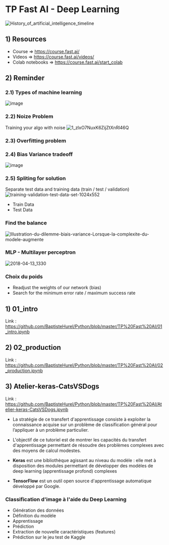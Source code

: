 # TP Fast AI - Deep Learning
![History_of_artificial_intelligence_timeline](https://user-images.githubusercontent.com/58144828/150096770-ee4623ba-056f-41e9-b026-4acfc51368c2.jpg)

## 1) Resources 
- Course => https://course.fast.ai/
- Videos => https://course.fast.ai/videos/
- Colab notebooks => https://course.fast.ai/start_colab

## 2) Reminder
### 2.1) Types of machine learning
![image](https://user-images.githubusercontent.com/58144828/149974222-0bb940ce-24ed-44cd-a7a6-d393d683a724.png)

### 2.2) Noize Problem
Training your algo with noise
![1_zlxO7NuxK6ZijZtXnRl46Q](https://user-images.githubusercontent.com/58144828/150101230-b85184d5-705b-477c-bf71-803b1bf6a2f8.png)

### 2.3) Overfitting problem

### 2.4) Bias Variance tradeoff
![image](https://user-images.githubusercontent.com/58144828/150097848-3fa2558f-2041-4bd9-b94e-61a15c3f82d8.png)

### 2.5) Spliting for solution
Separate test data and training data (train / test / validation)
![training-validation-test-data-set-1024x552](https://user-images.githubusercontent.com/58144828/150102268-c3c5bf24-1404-451b-a739-5b0d127edf61.png)
- Train Data
- Test Data

### Find the balance
![Illustration-du-dilemme-biais-variance-Lorsque-la-complexite-du-modele-augmente](https://user-images.githubusercontent.com/58144828/150098729-06efe242-28cd-4b30-ac33-88a847da0c36.png)

### MLP - Multilayer perceptron
![2018-04-13_1330](https://user-images.githubusercontent.com/58144828/150099463-2085ca12-0037-4539-802d-d457a739d3da.png)

### Choix du poids
- Readjust the weights of our network (bias)
- Search for the minimum error rate / maximum success rate

## 1) 01_intro
Link : https://github.com/BaptisteHurel/Python/blob/master/TP%20Fast%20AI/01_intro.ipynb

## 2) 02_production
Link : https://github.com/BaptisteHurel/Python/blob/master/TP%20Fast%20AI/02_production.ipynb

## 3) Atelier-keras-CatsVSDogs
Link : https://github.com/BaptisteHurel/Python/blob/master/TP%20Fast%20AI/Atelier-keras-CatsVSDogs.ipynb

- La stratégie de ce transfert d'apprentissage consiste à exploiter la connaissance acquise sur un problème de classification général pour l’appliquer à un problème particulier.
- L'objectif de ce tutoriel est de montrer les capacités du transfert d'apprentissage permettant de résoudre des problèmes complexes avec des moyens de calcul modestes.
  
- **Keras** est une bibliothèque agissant au niveau du modèle : elle met à disposition des modules permettant de développer des modèles de deep learning (apprentissage profond) complexes
- **TensorFlow** est un outil open source d'apprentissage automatique développé par Google.

### Classification d'image à l'aide du Deep Learning
- Génération des données
- Définition du modèle
- Apprentissage
- Prédiction
- Extraction de nouvelle caractéristiques (features)
- Prédiction sur le jeu test de Kaggle